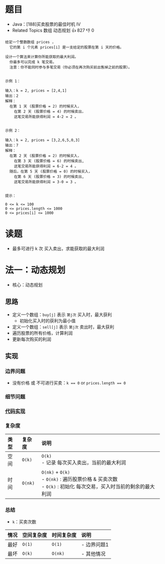 # 题目

- Java：[188]买卖股票的最佳时机 IV
- Related Topics 数组 动态规划 👍 827 👎 0

```text
给定一个整数数组 prices ，
  它的第 i 个元素 prices[i] 是一支给定的股票在第 i 天的价格。 

设计一个算法来计算你所能获取的最大利润。
  你最多可以完成 k 笔交易。 
  注意：你不能同时参与多笔交易（你必须在再次购买前出售掉之前的股票）。 


示例 1： 

输入：k = 2, prices = [2,4,1]
输出：2
解释：
  在第 1 天 (股票价格 = 2) 的时候买入，
    在第 2 天 (股票价格 = 4) 的时候卖出，
    这笔交易所能获得利润 = 4-2 = 2 。 


示例 2： 

输入：k = 2, prices = [3,2,6,5,0,3]
输出：7
解释：
  在第 2 天 (股票价格 = 2) 的时候买入，
    在第 3 天 (股票价格 = 6) 的时候卖出, 
    这笔交易所能获得利润 = 6-2 = 4 。
  随后，在第 5 天 (股票价格 = 0) 的时候买入，
    在第 6 天 (股票价格 = 3) 的时候卖出, 
    这笔交易所能获得利润 = 3-0 = 3 。 


提示： 

0 <= k <= 100 
0 <= prices.length <= 1000 
0 <= prices[i] <= 1000 
```

# 读题

- 最多可进行 k 次 买入卖出，求能获取的最大利润

# 法一：动态规划

- 核心：动态规划

## 思路

- 定义一个数组：`buy[j]` 表示 `第j次` 买入时，最大获利
  - 初始化买入时的获利为最小值
- 定义一个数组：`sell[j]` 表示 `第j次` 卖出时，最大获利
- 遍历股票的所有价格，计算利润
- 更新每次购买的利润

## 实现

### 边界问题

- 没有价格 或 不可进行买卖：`k == 0` or `prices.length == 0`

### 细节问题

### [代码实现](Demo01.java)

### 复杂度

类型 | 复杂度 | 说明
:--- |:--- |:---
空间 | `O(k)` | `O(k)` </br> - 记录 每次买入卖出，当前的最大利润
时间 | `O(nk)` | `O(nk)` + `O(k)` </br> - `O(nk)` : 遍历股票价格 & 买卖次数 </br> - `O(k)` : 初始化 每次交易，买入时当前的剩余的最大利润

### 总结

- `k`：买卖次数

情况 | 空间复杂度 | 时间复杂度 | 说明
:--- |:--- |:--- |:---
最好 | `O(1)` | `O(1)` | - 边界问题1
最坏 | `O(k)` | `O(nk)` | - 其他情况
